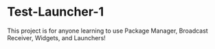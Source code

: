 # Test-Launcher-1

This project is for anyone learning to use Package Manager, Broadcast Receiver, Widgets, and Launchers!
